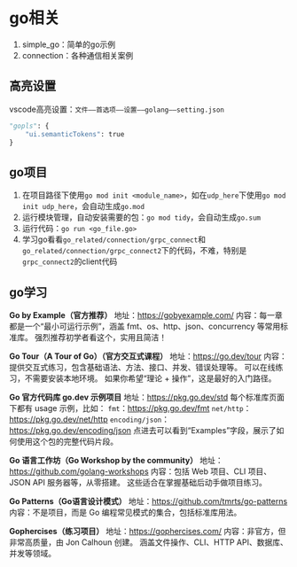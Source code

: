 # go相关

1. simple_go：简单的go示例
2. connection：各种通信相关案例


## 高亮设置
vscode高亮设置：`文件——首选项——设置——golang——setting.json`
```python
"gopls": {
    "ui.semanticTokens": true
}
```

## go项目
1. 在项目路径下使用`go mod init <module_name>`，如在`udp_here`下使用`go mod init udp_here`，会自动生成`go.mod`
2. 运行模块管理，自动安装需要的包：`go mod tidy`，会自动生成`go.sum`
3. 运行代码：`go run <go_file.go>`
4. 学习go看看`go_related/connection/grpc_connect`和`go_related/connection/grpc_connect2`下的代码，不难，特别是`grpc_connect2`的client代码


## go学习

**Go by Example（官方推荐）**
地址：https://gobyexample.com/
内容：每一章都是一个“最小可运行示例”，涵盖 fmt、os、http、json、concurrency 等常用标准库。
强烈推荐初学者看这个，实用且简洁！

**Go Tour（A Tour of Go）（官方交互式课程）**
地址：https://go.dev/tour
内容：提供交互式练习，包含基础语法、方法、接口、并发、错误处理等。
可以在线练习，不需要安装本地环境。
如果你希望“理论 + 操作”，这是最好的入门路径。

**Go 官方代码库 go.dev 示例项目**
地址：https://pkg.go.dev/std
每个标准库页面下都有 usage 示例，比如：
`fmt`：https://pkg.go.dev/fmt
`net/http`：https://pkg.go.dev/net/http
`encoding/json`：https://pkg.go.dev/encoding/json
点进去可以看到“Examples”字段，展示了如何使用这个包的完整代码片段。

**Go 语言工作坊（Go Workshop by the community）**
地址：https://github.com/golang-workshops
内容：包括 Web 项目、CLI 项目、JSON API 服务器等，从零搭建。
这些适合在掌握基础后动手做项目练习。

**Go Patterns（Go语言设计模式）**
地址：https://github.com/tmrts/go-patterns
内容：不是项目，而是 Go 编程常见模式的集合，包括标准库用法。

**Gophercises（练习项目）**
地址：https://gophercises.com/
内容：非官方，但非常高质量，由 Jon Calhoun 创建。
涵盖文件操作、CLI、HTTP API、数据库、并发等领域。

<!-- ### pkg

<details>
<summary></summary>

<br>


</details> -->
